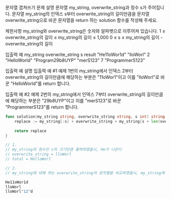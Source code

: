 문자열 겹쳐쓰기
문제 설명
문자열 my_string, overwrite_string과 정수 s가 주어집니다. 문자열 my_string의 인덱스 s부터 overwrite_string의 길이만큼을 문자열 overwrite_string으로 바꾼 문자열을 return 하는 solution 함수를 작성해 주세요.

제한사항
my_string와 overwrite_string은 숫자와 알파벳으로 이루어져 있습니다.
1 ≤ overwrite_string의 길이 ≤ my_string의 길이 ≤ 1,000
0 ≤ s ≤ my_string의 길이 - overwrite_string의 길이

입출력 예
my_string	overwrite_string	s	result
"He11oWor1d"	"lloWorl"	2	"HelloWorld"
"Program29b8UYP"	"merS123"	7	"ProgrammerS123"


입출력 예 설명
입출력 예 #1
예제 1번의 my_string에서 인덱스 2부터 overwrite_string의 길이만큼에 해당하는 부분은 "11oWor1"이고 이를 "lloWorl"로 바꾼 "HelloWorld"를 return 합니다.

입출력 예 #2
예제 2번의 my_string에서 인덱스 7부터 overwrite_string의 길이만큼에 해당하는 부분은 "29b8UYP"이고 이를 "merS123"로 바꾼 "ProgrammerS123"를 return 합니다.

```go
func solution(my_string string, overwrite_string string, s int) string {
    replace := my_string[:s] + overwrite_string + my_string[s + len(overwrite_string):]
    
    return replace
}

// 1.
// my_string의 정수인 s의 크기만큼 출력하였을시, He가 나온다
// overwrite_string = lloWorl
// total = HelloWorl

// 2.
// my_string에 대체 하는 overwrite_string의 문자열을 비교하였을시, my_string에 대체하는 부분 이후에 문자열을 나타낸다.

He11oWor1d
lloWorl
lloWorl"12"d

```
